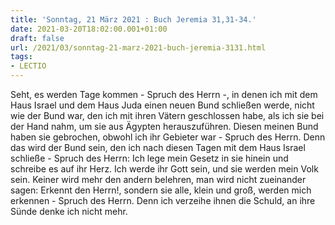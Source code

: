 ```yaml
---
title: 'Sonntag, 21 März 2021 : Buch Jeremia 31,31-34.'
date: 2021-03-20T18:02:00.001+01:00
draft: false
url: /2021/03/sonntag-21-marz-2021-buch-jeremia-3131.html
tags: 
- LECTIO
---
```


Seht, es werden Tage kommen - Spruch des Herrn -, in denen ich mit dem Haus Israel und dem Haus Juda einen neuen Bund schließen werde, nicht wie der Bund war, den ich mit ihren Vätern geschlossen habe, als ich sie bei der Hand nahm, um sie aus Ägypten herauszuführen. Diesen meinen Bund haben sie gebrochen, obwohl ich ihr Gebieter war - Spruch des Herrn. Denn das wird der Bund sein, den ich nach diesen Tagen mit dem Haus Israel schließe - Spruch des Herrn: Ich lege mein Gesetz in sie hinein und schreibe es auf ihr Herz. Ich werde ihr Gott sein, und sie werden mein Volk sein. Keiner wird mehr den andern belehren, man wird nicht zueinander sagen: Erkennt den Herrn!, sondern sie alle, klein und groß, werden mich erkennen - Spruch des Herrn. Denn ich verzeihe ihnen die Schuld, an ihre Sünde denke ich nicht mehr.